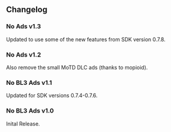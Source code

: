 ## Changelog

### No Ads v1.3
Updated to use some of the new features from SDK version 0.7.8.

### No Ads v1.2
Also remove the small MoTD DLC ads (thanks to mopioid).

### No BL3 Ads v1.1
Updated for SDK versions 0.7.4-0.7.6.

### No BL3 Ads v1.0
Inital Release.
